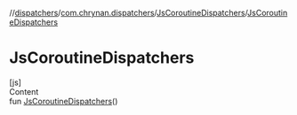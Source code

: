 //[dispatchers](../../../index.md)/[com.chrynan.dispatchers](../index.md)/[JsCoroutineDispatchers](index.md)/[JsCoroutineDispatchers](-js-coroutine-dispatchers.md)



# JsCoroutineDispatchers  
[js]  
Content  
fun [JsCoroutineDispatchers](-js-coroutine-dispatchers.md)()  




